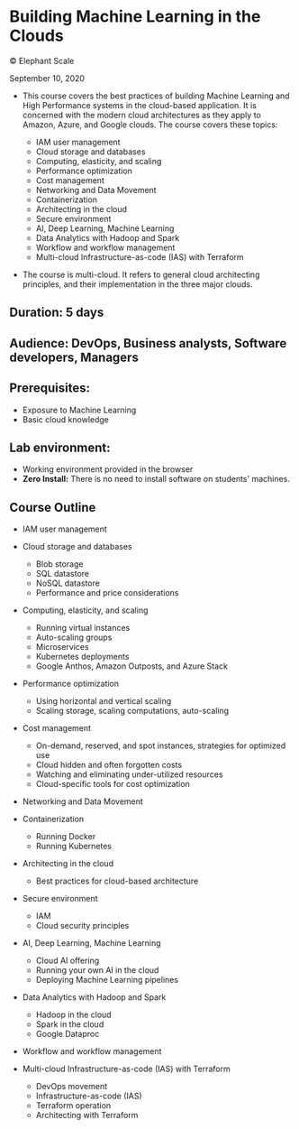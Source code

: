 # Building Machine Learning in the Clouds

© Elephant Scale

September 10, 2020

* This course covers the best practices of building Machine Learning and High Performance
systems in the cloud-based application. It is concerned with the modern cloud architectures 
as they apply to Amazon, Azure, and Google clouds. The course covers these topics:
    
    * IAM user management
    * Cloud storage and databases
    * Computing, elasticity, and scaling
    * Performance optimization
    * Cost management
    * Networking and Data Movement
    * Containerization
    * Architecting in the cloud
    * Secure environment
    * AI, Deep Learning, Machine Learning
    * Data Analytics with Hadoop and Spark
    * Workflow and workflow management        
    * Multi-cloud Infrastructure-as-code (IAS) with  Terraform
        
* The course is multi-cloud. It refers to general cloud architecting principles,
 and their implementation in the three major clouds.
       
## Duration: 5 days
## Audience: DevOps, Business analysts, Software developers, Managers
## Prerequisites:
 * Exposure to Machine Learning
 * Basic cloud knowledge 

## Lab environment:
* Working environment provided in the browser
* **Zero Install:** There is no need to install software on students' machines.

## Course Outline

* IAM user management

* Cloud storage and databases
    * Blob storage
    * SQL datastore
    * NoSQL datastore
    * Performance and price considerations
    
* Computing, elasticity, and scaling
    * Running virtual instances
    * Auto-scaling groups
    * Microservices
    * Kubernetes deployments
    * Google Anthos, Amazon Outposts, and Azure Stack
     
* Performance optimization
    * Using horizontal and vertical scaling
    * Scaling storage, scaling computations, auto-scaling
    
* Cost management
    * On-demand, reserved, and spot instances, strategies for optimized use
    * Cloud hidden and often forgotten costs
    * Watching and eliminating under-utilized resources
    * Cloud-specific tools for cost optimization
    
* Networking and Data Movement

* Containerization
    * Running Docker
    * Running Kubernetes
* Architecting in the cloud
    * Best practices for cloud-based architecture
* Secure environment
    * IAM
    * Cloud security principles    
* AI, Deep Learning, Machine Learning
    * Cloud AI offering
    * Running your own AI in the cloud
    * Deploying Machine Learning pipelines
    
* Data Analytics with Hadoop and Spark
    * Hadoop in the cloud
    * Spark in the cloud
    * Google Dataproc
    
* Workflow and workflow management
        
* Multi-cloud Infrastructure-as-code (IAS) with  Terraform
    * DevOps movement
    * Infrastructure-as-code (IAS)
    * Terraform operation
    * Architecting with Terraform
